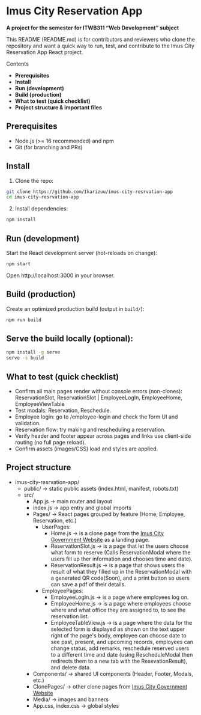 
# Imus City Reservation App
**A project for the semester for ITWB311 “Web Development” subject**

This README (README.md) is for contributors and reviewers who clone the repository and want a quick way to run, test, and contribute to the Imus City Reservation App React project.

Contents
- **Prerequisites**
- **Install**
- **Run (development)**
- **Build (production)**
- **What to test (quick checklist)**
- **Project structure & important files**

## Prerequisites
- Node.js (>= 16 recommended) and npm
- Git (for branching and PRs)

## Install
1. Clone the repo:

```bash
git clone https://github.com/Ikarizuu/imus-city-resrvation-app
cd imus-city-resrvation-app
```

2. Install dependencies:

```bash
npm install
```

## Run (development)

Start the React development server (hot-reloads on change):

```bash
npm start
```

Open http://localhost:3000 in your browser.

## Build (production)

Create an optimized production build (output in `build/`):

```bash
npm run build
```

## Serve the build locally (optional):

```bash
npm install -g serve
serve -s build
```

## What to test (quick checklist)
- Confirm all main pages render without console errors (non-clones): ReservationSlot, ReservationSlot | EmployeeLogIn, EmployeeHome, EmployeeViewTable
- Test modals: Reservation, Reschedule.
- Employee login: go to /employee-login and check the form UI and validation.
- Reservation flow: try making and rescheduling a reservation.
- Verify header and footer appear across pages and links use client-side routing (no full page reload).
- Confirm assets (images/CSS) load and styles are applied.

## Project structure
- imus-city-resrvation-app/
	- public/ -> static public assets (index.html, manifest, robots.txt)
	- src/
		- App.js -> main router and layout
		- index.js -> app entry and global imports
		- Pages/ -> React pages grouped by feature (Home, Employee, Reservation, etc.)
  			- UserPages:
	  			- Home.js -> is a clone page from the [Imus City Government Website](https://www.cityofimus.gov.ph/home) as a landing page.
	    		- ReservationSlot.js -> is a page that let the users choose what form to reserve (Calls ReservationModal where the users fill up ther information and chooses time and date).
	      		- ReservationResult.js -> is a page that shows users the result of what they filled up in the ReservationModal with a generated QR code(Soon), and a print button so users can save a pdf of their details.
         	- EmployeePages:
          		- EmployeeLogIn.js -> is a page where employees log on.
            	- EmployeeHome.js -> is a page where employees choose where and what office they are assigned to, to see the reservation list.
             	- EmployeeTableView.js -> is a page where the data for the selected form is displayed as shown on the text upper right of the page's body, employee can choose date to see past, present, and upcoming records, employees can change status, add 													remarks, reschedule reserved users to a different time and date (using RescheduleModal then redirects them to a new tab with the ResevationResult), and delete data.
		- Components/ -> shared UI components (Header, Footer, Modals, etc.)
		- ClonePages/ -> other clone pages from [Imus City Government Website](https://www.cityofimus.gov.ph/home)
		- Media/ -> images and banners
		- App.css, index.css -> global styles
